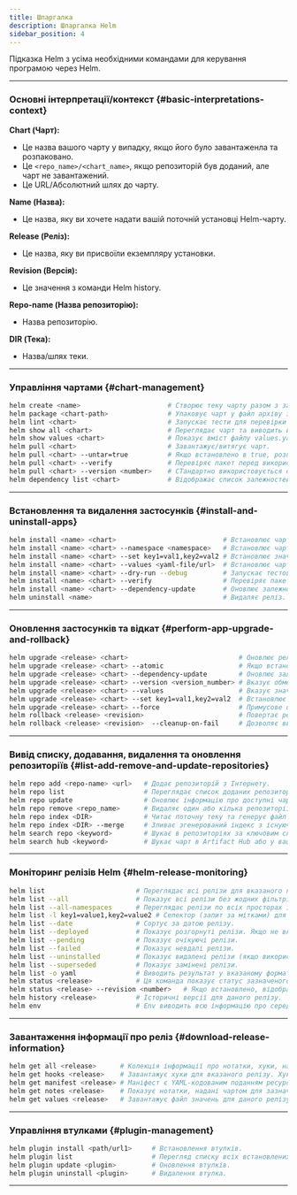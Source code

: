 ```yaml
---
title: Шпаргалка
description: Шпаргалка Helm
sidebar_position: 4
---
```


Підказка Helm з усіма необхідними командами для керування програмою через Helm.

---

### Основні інтерпретації/контекст {#basic-interpretations-context}

**Chart (Чарт):**
- Це назва вашого чарту у випадку, якщо його було завантаженла та розпаковано.
- Це `<repo_name>/<chart_name>`, якщо репозиторій був доданий, але чарт не завантажений.
- Це URL/Абсолютний шлях до чарту.

**Name (Назва):**
- Це назва, яку ви хочете надати вашій поточній установці Helm-чарту.

**Release (Реліз):**
- Це назва, яку ви присвоїли екземпляру установки.

**Revision (Версія):**
- Це значення з команди Helm history.

**Repo-name (Назва репозиторію):**
- Назва репозиторію.

**DIR (Тека):**
- Назва/шлях теки.

---

### Управління чартами {#chart-management}

```bash
helm create <name>                      # Створює теку чарту разом з загальними файлами та теками, які використовуються в чарті.
helm package <chart-path>               # Упаковує чарт у файл архіву з версією.
helm lint <chart>                       # Запускає тести для перевірки чарту та виявлення можливих проблем.
helm show all <chart>                   # Переглядає чарт та виводить його вміст.
helm show values <chart>                # Показує вміст файлу values.yaml.
helm pull <chart>                       # Завантажує/витягує чарт.
helm pull <chart> --untar=true          # Якщо встановлено в true, розпаковує чарт після завантаження.
helm pull <chart> --verify              # Перевіряє пакет перед використанням.
helm pull <chart> --version <number>    # СТандартно використовується остання версія, вкажіть обмеження версії для використання чарту.
helm dependency list <chart>            # Відображає список залежностей чарту.
```

---

### Встановлення та видалення застосунків {#install-and-uninstall-apps}

```bash
helm install <name> <chart>                           # Встановлює чарт з зазначеною назвою.
helm install <name> <chart> --namespace <namespace>   # Встановлює чарт у певному просторі імен.
helm install <name> <chart> --set key1=val1,key2=val2 # Встановлює значення в командному рядку (можна вказати кілька значень, розділених комами).
helm install <name> <chart> --values <yaml-file/url>  # Встановлює чарт з вказаними вами значеннями.
helm install <name> <chart> --dry-run --debug         # Запускає тестове встановлення для перевірки чарту.
helm install <name> <chart> --verify                  # Перевіряє пакет перед використанням.
helm install <name> <chart> --dependency-update       # Оновлює залежності, якщо вони відсутні, перед встановленням чарту.
helm uninstall <name>                                 # Видаляє реліз.
```

---

### Оновлення застосунків та відкат {#perform-app-upgrade-and-rollback}

```bash
helm upgrade <release> <chart>                            # Оновлює реліз.
helm upgrade <release> <chart> --atomic                   # Якщо встановлено, процес оновлення поверне зміни в разі невдалого оновлення.
helm upgrade <release> <chart> --dependency-update        # Оновлює залежності, якщо вони відсутні, перед встановленням чарту.
helm upgrade <release> <chart> --version <version_number> # Вказує обмеження версії для використання чарту.
helm upgrade <release> <chart> --values                   # Вказує значення у YAML файлі або URL (можна вказати кілька).
helm upgrade <release> <chart> --set key1=val1,key2=val2  # Встановлює значення d командному рядку (можна вказати кілька значень).
helm upgrade <release> <chart> --force                    # Примусове оновлення ресурсів через стратегію заміни.
helm rollback <release> <revision>                        # Повертає реліз до певної версії.
helm rollback <release> <revision>  --cleanup-on-fail     # Дозволяє видалення нових ресурсів, створених під час цього відкату, якщо відкат не вдалося здійснити.
``` 

---

### Вивід списку, додавання, видалення та оновлення репозиторіїв {#list-add-remove-and-update-repositories}

```bash
helm repo add <repo-name> <url>   # Додає репозиторій з Інтернету.
helm repo list                    # Переглядає список доданих репозиторіїв чартів.
helm repo update                  # Оновлює інформацію про доступні чарти локально з репозиторіїв чартів.
helm repo remove <repo_name>      # Видаляє один або кілька репозиторіїв чартів.
helm repo index <DIR>             # Читає поточну теку та генерує файл індексу на основі знайдених чартів.
helm repo index <DIR> --merge     # Зливає згенерований індекс з існуючим файлом індексу.
helm search repo <keyword>        # Шукає в репозиторіях за ключовим словом в чарті.
helm search hub <keyword>         # Шукає чарт в Artifact Hub або у вашому власному хабі.
```

---

### Моніторинг релізів Helm {#helm-release-monitoring}

```bash
helm list                       # Переглядає всі релізи для вказаного простору імен, використовує поточний контекст простору імен, якщо простір не вказано.
helm list --all                 # Показує всі релізи без жодних фільтрів, можна використовувати -a.
helm list --all-namespaces      # Переглядає релізи по всіх просторах імен, можна використовувати -A.
helm list -l key1=value1,key2=value2 # Селектор (запит за мітками) для фільтрації, підтримує '=', '==' і '!='.
helm list --date                # Сортує за датою релізу.
helm list --deployed            # Показує розгорнуті релізи. Якщо не вказано інше, це буде автоматично увімкнено.
helm list --pending             # Показує очікуючі релізи.
helm list --failed              # Показує невдалі релізи.
helm list --uninstalled         # Показує видалені релізи (якщо використовувався 'helm uninstall --keep-history').
helm list --superseded          # Показує замінені релізи.
helm list -o yaml               # Виводить результат у вказаному форматі. Дозволені значення: table, json, yaml (стандартно table).
helm status <release>           # Ця команда показує статус зазначеного релізу.
helm status <release> --revision <number>   # Якщо встановлено, відображає статус зазначеного релізу з версією.
helm history <release>          # Історичні версії для даного релізу.
helm env                        # Env виводить всю інформацію про середовище, що використовується Helm.
```

---

### Завантаження інформації про реліз {#download-release-information}

```bash
helm get all <release>      # Колекція інформації про нотатки, хуки, надані значення та згенерований маніфест файлу для вказаного релізу.
helm get hooks <release>    # Завантажує хуки для вказаного релізу. Хуки форматує у YAML і розділяє за допомогою роздільника YAML '---\n'.
helm get manifest <release> # Маніфест є YAML-кодованим поданням ресурсів Kubernetes, що були згенеровані з цього релізу чарту. Якщо чарт залежить від інших чартів, ці ресурси також будуть включені в маніфест.
helm get notes <release>    # Показує нотатки, надані чартом для зазначеного релізу.
helm get values <release>   # Завантажує файл значень для даного релізу. Використовуйте -o для форматування виходу.
```

---

### Управління втулками {#plugin-management}

```bash
helm plugin install <path/url1>     # Встановлення втулків.
helm plugin list                    # Перегляд списку всіх встановлених втулків.
helm plugin update <plugin>         # Оновлення втулків.
helm plugin uninstall <plugin>      # Видалення втулка.
```

---
